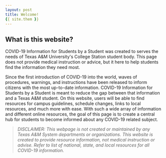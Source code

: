 ```yaml
---
layout: post
title: Welcome!
{{ site.them }}
---
```


## What is this website?

COVID-19 Information for Students by a Student was created to serves the needs of Texas A&M University's College Station student body. This page does not provide medical instruction or advice, but it here to help students find the information they need most. 

Since the first introduction of COVID-19 into the world, waves of procedures, warnings, and instructions have been released to inform citizens with the most up-to-date information. COVID-19 Information for Students by a Student is meant to reduce the gap between that information and a Texas A&M student. On this website, users will be able to find resources for campus guidelines, schedule changes, links to local resources, and much more with ease. With such a wide array of information and different online resources, the goal of this page is to create a central hub for students to become informed about any COVID-19 related subject. 

> *DISCLAIMER: This webpage is not created or maintained by any Texas A&M System departments or organizations. This website is created to provide resource information, not medical instruction or advise. Refer to list of national, state, and local resources for all COVID-19 information.*
